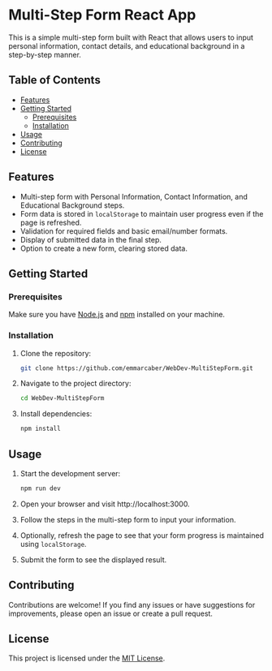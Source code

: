 # Multi-Step Form React App

This is a simple multi-step form built with React that allows users to input personal information, contact details, and educational background in a step-by-step manner.

## Table of Contents

- [Features](#features)
- [Getting Started](#getting-started)
  - [Prerequisites](#prerequisites)
  - [Installation](#installation)
- [Usage](#usage)
- [Contributing](#contributing)
- [License](#license)

## Features

- Multi-step form with Personal Information, Contact Information, and Educational Background steps.
- Form data is stored in `localStorage` to maintain user progress even if the page is refreshed.
- Validation for required fields and basic email/number formats.
- Display of submitted data in the final step.
- Option to create a new form, clearing stored data.

## Getting Started

### Prerequisites

Make sure you have [Node.js](https://nodejs.org/) and [npm](https://www.npmjs.com/) installed on your machine.

### Installation

1. Clone the repository:

   ```bash
   git clone https://github.com/emmarcaber/WebDev-MultiStepForm.git
   ```

2. Navigate to the project directory:

    ```bash
    cd WebDev-MultiStepForm
    ```

3. Install dependencies:

    ```bash
    npm install
    ```

## Usage

1. Start the development server:

   ```bash
   npm run dev
   ```
   
2. Open your browser and visit http://localhost:3000.

3. Follow the steps in the multi-step form to input your information.

4. Optionally, refresh the page to see that your form progress is maintained using `localStorage`.

5. Submit the form to see the displayed result.

## Contributing

Contributions are welcome! If you find any issues or have suggestions for improvements, please open an issue or create a pull request.

## License

This project is licensed under the <a href="https://github.com/emmarcaber/WebDev-MultiStepForm?tab=MIT-1-ov-file">MIT License</a>.
